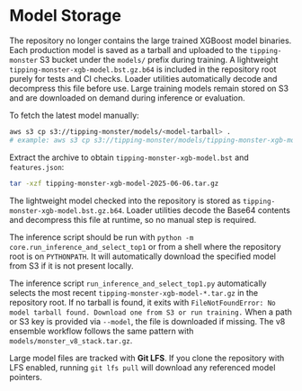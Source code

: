 # Model Storage

The repository no longer contains the large trained XGBoost model binaries. Each
production model is saved as a tarball and uploaded to the
`tipping-monster` S3 bucket under the `models/` prefix during training. A
lightweight `tipping-monster-xgb-model.bst.gz.b64` is included in the repository
root purely for tests and CI checks. Loader utilities automatically decode and
decompress this file before use. Large training models remain stored on S3 and
are downloaded on demand during inference or evaluation.


To fetch the latest model manually:

```bash
aws s3 cp s3://tipping-monster/models/<model-tarball> .
# example: aws s3 cp s3://tipping-monster/models/tipping-monster-xgb-model-2025-06-06.tar.gz .
```

Extract the archive to obtain `tipping-monster-xgb-model.bst` and
`features.json`:

```bash
tar -xzf tipping-monster-xgb-model-2025-06-06.tar.gz
```

The lightweight model checked into the repository is stored as
`tipping-monster-xgb-model.bst.gz.b64`. Loader utilities decode the Base64
contents and decompress this file at runtime, so no manual step is required.

The inference script should be run with `python -m core.run_inference_and_select_top1`
or from a shell where the repository root is on `PYTHONPATH`. It will automatically
download the specified model from S3 if it is not present locally.

The inference script `run_inference_and_select_top1.py` automatically selects
the most recent `tipping-monster-xgb-model-*.tar.gz` in the repository root. If
no tarball is found, it exits with `FileNotFoundError: No model tarball found.
Download one from S3 or run training.` When a path or S3 key is provided via
`--model`, the file is downloaded if missing. The v8 ensemble workflow follows
the same pattern with `models/monster_v8_stack.tar.gz`.


Large model files are tracked with **Git LFS**. If you clone the repository with
LFS enabled, running `git lfs pull` will download any referenced model pointers.
